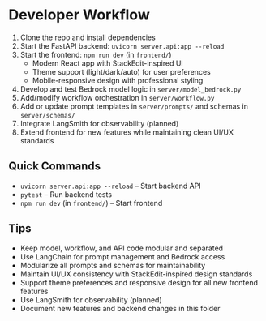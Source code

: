 

# Developer Workflow

1. Clone the repo and install dependencies
2. Start the FastAPI backend: `uvicorn server.api:app --reload`
3. Start the frontend: `npm run dev` (in `frontend/`)
   - Modern React app with StackEdit-inspired UI
   - Theme support (light/dark/auto) for user preferences
   - Mobile-responsive design with professional styling
4. Develop and test Bedrock model logic in `server/model_bedrock.py`
5. Add/modify workflow orchestration in `server/workflow.py`
6. Add or update prompt templates in `server/prompts/` and schemas in `server/schemas/`
7. Integrate LangSmith for observability (planned)
8. Extend frontend for new features while maintaining clean UI/UX standards

## Quick Commands
- `uvicorn server.api:app --reload` – Start backend API
- `pytest` – Run backend tests
- `npm run dev` (in `frontend/`) – Start frontend

## Tips
- Keep model, workflow, and API code modular and separated
- Use LangChain for prompt management and Bedrock access
- Modularize all prompts and schemas for maintainability
- Maintain UI/UX consistency with StackEdit-inspired design standards
- Support theme preferences and responsive design for all new frontend features
- Use LangSmith for observability (planned)
- Document new features and backend changes in this folder
